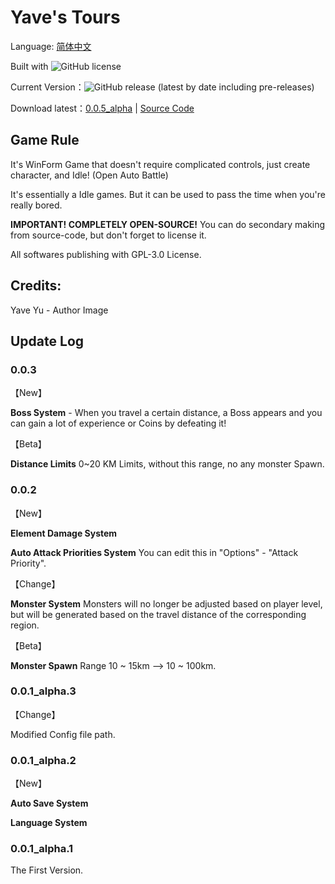 # Yave's Tours

Language: [简体中文](https://github.com/Rosalina129/WinForm_GameCollection/blob/main/READER_CN.md)

Built with ![GitHub](https://img.shields.io/github/license/Rosalina129/WinForm_GameCollection?style=flat-square) license

Current Version：![GitHub release (latest by date including pre-releases)](https://img.shields.io/github/v/release/Rosalina129/WinForm_GameCollection?include_prereleases&style=flat-square)

Download latest：[0.0.5_alpha](https://github.com/Rosalina129/WinForm_GameCollection/releases/tag/v0.0.5_alpha) | [Source Code](https://github.com/Rosalina129/WinForm_GameCollection/tree/main/HumanAdventure)

## Game Rule
It's WinForm Game that doesn't require complicated controls, just create character, and Idle! (Open Auto Battle)

It's essentially a Idle games. But it can be used to pass the time when you're really bored.

__IMPORTANT! COMPLETELY OPEN-SOURCE!__ You can do secondary making from source-code, but don't forget to license it.

All softwares publishing with GPL-3.0 License.

## Credits:
Yave Yu - Author Image

## Update Log
### 0.0.3
【New】

__Boss System__ - When you travel a certain distance, a Boss appears and you can gain a lot of experience or Coins by defeating it!

【Beta】

__Distance Limits__ 0~20 KM Limits, without this range, no any monster Spawn.
### 0.0.2

【New】

__Element Damage System__ 

__Auto Attack Priorities System__ You can edit this in "Options" - "Attack Priority".

【Change】

__Monster System__ Monsters will no longer be adjusted based on player level, but will be generated based on the travel distance of the corresponding region.

【Beta】

__Monster Spawn__ Range 10 ~ 15km --> 10 ~ 100km. 

### 0.0.1_alpha.3

【Change】

Modified Config file path.

### 0.0.1_alpha.2

【New】

__Auto Save System__

__Language System__

### 0.0.1_alpha.1

The First Version.
